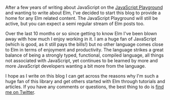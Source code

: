 After a few years of writing about JavaScript on the [JavaScript Playground](http://www.javascriptplayground.com) and wanting to write about Elm, I've decided to start this blog to provide a home for any Elm related content. The JavaScript Playground will still be active, but you can expect a semi regular stream of Elm posts too.

Over the last 10 months or so since getting to know Elm I've been blown away with how much I enjoy working in it. I am a huge fan of JavaScript (which is good, as it still pays the bills!) but no other language comes close to Elm in terms of enjoyment and productivity. The language strikes a great balance of being a strongly typed, functional, compiled language, all things not associated with JavaScript, yet continues to be learned by more and more JavaScript developers wanting a bit more from the language.

I hope as I write on this blog I can get across the reasons why I'm such a huge fan of this library and get others started with Elm through tutorials and articles. If you have any comments or questions, the best thing to do is [find me on Twitter](http://twitter.com/Jack_Franklin).
